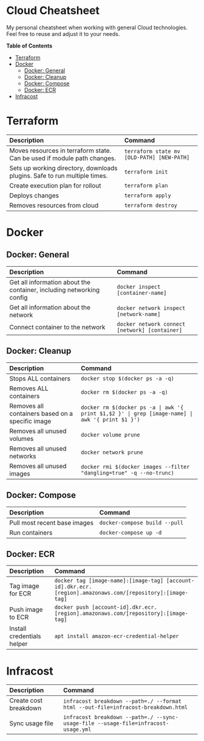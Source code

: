 # Cloud Cheatsheet

My personal cheatsheet when working with general Cloud technologies. Feel free to reuse and adjust it to your needs.

<!-- START doctoc generated TOC please keep comment here to allow auto update -->
<!-- DON'T EDIT THIS SECTION, INSTEAD RE-RUN doctoc TO UPDATE -->
**Table of Contents**

- [Terraform](#terraform)
- [Docker](#docker)
  - [Docker: General](#docker-general)
  - [Docker: Cleanup](#docker-cleanup)
  - [Docker: Compose](#docker-compose)
  - [Docker: ECR](#docker-ecr)
- [Infracost](#infracost)

<!-- END doctoc generated TOC please keep comment here to allow auto update -->

# Terraform

| Description                                                               | Command             |
| :------------------------------------------------------------------------ | :------------------ |
| Moves resources in terraform state. Can be used if module path changes. | `terraform state mv [OLD-PATH] [NEW-PATH]` |
| Sets up working directory, downloads plugins. Safe to run multiple times. | `terraform init`    |
| Create execution plan for rollout                                         | `terraform plan`    |
| Deploys changes                                                           | `terraform apply`   |
| Removes resources from cloud                                              | `terraform destroy` |

# Docker

## Docker: General

| Description                                                          | Command                                        |
| :------------------------------------------------------------------- | :--------------------------------------------- |
| Get all information about the container, including networking config | `docker inspect [container-name]`              |
| Get all information about the network                                | `docker network inspect [network-name]`        |
| Connect container to the network                                     | `docker network connect [network] [container]` |

## Docker: Cleanup

| Description                                      | Command                                                                                         |
| :----------------------------------------------- | :---------------------------------------------------------------------------------------------- |
| Stops ALL containers                             | `docker stop $(docker ps -a -q)`                                                                |
| Removes ALL containers                           | `docker rm $(docker ps -a -q)`                                                                  |
| Removes all containers based on a specific image | `docker rm $(docker ps -a \| awk '{ print $1,$2 }' \| grep [image-name] \| awk '{ print $1 }')` |
| Removes all unused volumes                       | `docker volume prune`                                                                           |
| Removes all unused networks                      | `docker network prune`                                                                          |
| Removes all unused images                        | `docker rmi $(docker images --filter "dangling=true" -q --no-trunc)`                             |

## Docker: Compose

| Description                  | Command                       |
| :--------------------------- | :---------------------------- |
| Pull most recent base images | `docker-compose build --pull` |
| Run containers               | `docker-compose up -d`        |

## Docker: ECR
| Description                | Command                                                                                                    |
| :------------------------- | :--------------------------------------------------------------------------------------------------------- |
| Tag image for ECR          | `docker tag [image-name]:[image-tag] [account-id].dkr.ecr.[region].amazonaws.com/[repository]:[image-tag]` |
| Push image to ECR          | `docker push [account-id].dkr.ecr.[region].amazonaws.com/[repository]:[image-tag]`                         |
| Install credentials helper | `apt install amazon-ecr-credential-helper`                                                                 |

# Infracost
| Description           | Command                                                                            |
| :-------------------- | :--------------------------------------------------------------------------------- |
| Create cost breakdown | `infracost breakdown --path=./ --format html --out-file=infracost-breakdown.html`  |
| Sync usage file       | `infracost breakdown --path=./ --sync-usage-file --usage-file=infracost-usage.yml` |
